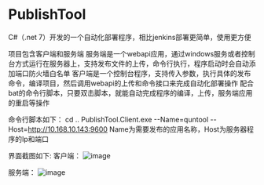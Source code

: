 # PublishTool
C#（.net 7）开发的一个自动化部署程序，相比jenkins部署更简单，使用更方便

项目包含客户端和服务端
服务端是一个webapi应用，通过windows服务或者控制台方式运行在服务器上，支持发布文件的上传，命令行执行，程序启动时会自动添加端口防火墙白名单
客户端是一个控制台程序，支持传入参数，执行具体的发布命令，编译项目，然后调用webapi的上传和命令接口来完成自动化部署操作
配合bat的命令行脚本，只要双击脚本，就能自动完成程序的编译，上传，服务端应用的重启等操作

命令行脚本如下：
cd ..
PublishTool.Client.exe --Name=quntool --Host=http://10.168.10.143:9600
Name为需要发布的应用名称，Host为服务器程序的Ip和端口

界面截图如下:
客户端：
![image](https://github.com/xlf8255565/PublishTool/assets/6311878/5f1fac00-954a-4e26-aadf-ada109847d1f)

服务端：
![image](https://github.com/xlf8255565/PublishTool/assets/6311878/20a98036-0f04-42a4-9d74-8769c4b6e9c9)
